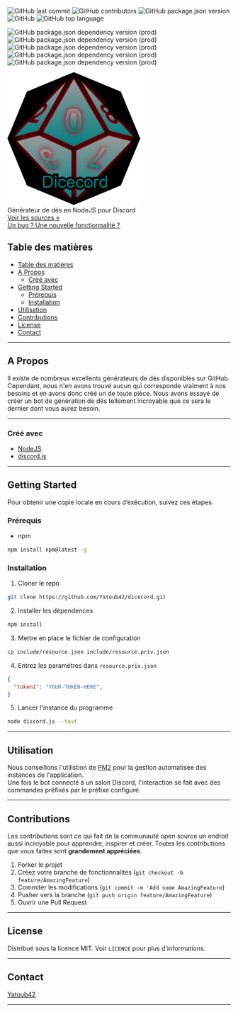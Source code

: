 <!-- PROJECT SHIELDS -->
![GitHub last commit](https://img.shields.io/github/last-commit/Yatoub42/dicecord.svg?style=flat-square)
![GitHub contributors](https://img.shields.io/github/contributors/Yatoub42/dicecord.svg?style=flat-square)
![GitHub package.json version](https://img.shields.io/github/package-json/v/Yatoub42/dicecord.svg?style=flat-square)
![GitHub](https://img.shields.io/github/license/Yatoub42/dicecord.svg?style=flat-square)
![GitHub top language](https://img.shields.io/github/languages/top/Yatoub42/dicecord.svg?style=flat-square)   

![GitHub package.json dependency version (prod)](https://img.shields.io/github/package-json/dependency-version/Yatoub42/dicecord/discord.js.svg?style=flat-square)
![GitHub package.json dependency version (prod)](https://img.shields.io/github/package-json/dependency-version/Yatoub42/dicecord/better-sqlite3.svg?style=flat-square)
![GitHub package.json dependency version (prod)](https://img.shields.io/github/package-json/dependency-version/Yatoub42/dicecord/commander.svg?style=flat-square)
![GitHub package.json dependency version (prod)](https://img.shields.io/github/package-json/dependency-version/Yatoub42/dicecord/moment.svg?style=flat-square)
![GitHub package.json dependency version (prod)](https://img.shields.io/github/package-json/dependency-version/Yatoub42/dicecord/chance.svg?style=flat-square)

<!-- PROJECT LOGO -->
![GitHub Logo](include/logo.png)   
Générateur de dés en NodeJS pour Discord  
[Voir les sources »](https://github.com/Yatoub42/dicecord)   
[Un bug ? Une nouvelle fonctionnalité ?](https://github.com/Yatoub42/dicecord/issues)


<!-- TABLE OF CONTENTS -->
## Table des matières

- [Table des matières](#table-des-mati%C3%A8res)
- [A Propos](#a-propos)
  - [Créé avec](#cr%C3%A9%C3%A9-avec)
- [Getting Started](#getting-started)
  - [Prérequis](#pr%C3%A9requis)
  - [Installation](#installation)
- [Utilisation](#utilisation)
- [Contributions](#contributions)
- [License](#license)
- [Contact](#contact)

----

<!-- ABOUT THE PROJECT -->
## A Propos

Il existe de nombreux excellents générateurs de dés disponibles sur GitHub. Cependant, nous n'en avons trouvé aucun qui corresponde vraiment à nos besoins et en avons donc créé un de toute pièce. Nous avons essayé de créer un bot de génération de dés tellement incroyable que ce sera le dernier dont vous aurez besoin.

----

### Créé avec

* [NodeJS](https://nodejs.org/en/about/)
* [discord.js](https://discord.js.org/#/)

----

<!-- GETTING STARTED -->
## Getting Started

Pour obtenir une copie locale en cours d’exécution, suivez ces étapes.

### Prérequis

* npm
```sh
npm install npm@latest -g
```

### Installation

1. Cloner le repo
```sh
git clone https://github.com/Yatoub42/dicecord.git
```
2. Installer les dépendences
```sh
npm install
```
3. Mettre en place le fichier de configuration
```sh
cp include/resource.json include/resource.priv.json
```
4. Entrez les paramètres dans `resource.priv.json`
```json
{
  "token1": "YOUR-TOKEN-HERE",
}
```
5. Lancer l'instance du programme
```sh
node discord.js --test
```

----

<!-- USAGE EXAMPLES -->
## Utilisation

Nous conseillons l'utilistion de [PM2](https://pm2.io/doc/en/runtime/overview/) pour la gestion automatisée des instances de l'application.   
Une fois le bot connecté à un salon Discord, l'interaction se fait avec des commandes préfixés par le préfixe configuré.

----
<!-- CONTRIBUTING -->
## Contributions

Les contributions sont ce qui fait de la communauté open source un endroit aussi incroyable pour apprendre, inspirer et créer. Toutes les contributions que vous faites sont **grandement appréciées**.

1. Forker le projet
2. Créez votre branche de fonctionnalités (`git checkout -b feature/AmazingFeature`)
3. Commiter les modifications (`git commit -m 'Add some AmazingFeature`)
4. Pusher vers la branche (`git push origin feature/AmazingFeature`)
5. Ouvrir une Pull Request

----
<!-- LICENSE -->
## License

Distribué sous la licence MIT. Voir `LICENCE` pour plus d'informations.


----
<!-- CONTACT -->
## Contact

[Yatoub42](https://github.com/Yatoub42)

----
